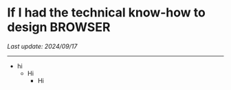 # If I had the technical know-how to design BROWSER

*Last update: 2024/09/17*

<hr>

- hi
	- Hi
		- Hi

